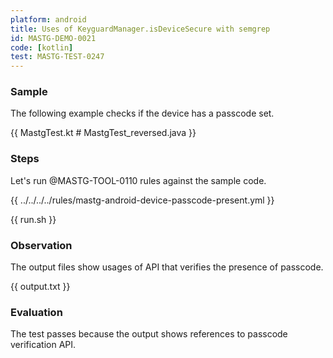 ```yaml
---
platform: android
title: Uses of KeyguardManager.isDeviceSecure with semgrep
id: MASTG-DEMO-0021
code: [kotlin]
test: MASTG-TEST-0247
---
```


### Sample

The following example checks if the device has a passcode set.

{{ MastgTest.kt # MastgTest_reversed.java }}

### Steps

Let's run @MASTG-TOOL-0110 rules against the sample code.

{{ ../../../../rules/mastg-android-device-passcode-present.yml }}

{{ run.sh }}

### Observation

The output files show usages of API that verifies the presence of passcode.

{{ output.txt }}

### Evaluation

The test passes because the output shows references to passcode verification API.
